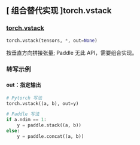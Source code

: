 ## [ 组合替代实现 ]torch.vstack

### [torch.vstack](https://pytorch.org/docs/master/generated/torch.vstack.html#torch.vstack)

```python
torch.vstack(tensors, *, out=None)
```

按垂直方向拼接张量; Paddle 无此 API，需要组合实现。

### 转写示例
#### out：指定输出
```python
# Pytorch 写法
torch.vstack((a, b), out=y)

# Paddle 写法
if a.ndim == 1:
    y = paddle.stack((a, b))
else:
    y = paddle.concat((a, b))
```
